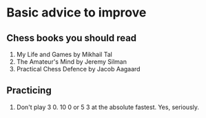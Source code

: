 # Basic advice to improve

## Chess books you should read

1. My Life and Games by Mikhail Tal
2. The Amateur's Mind by Jeremy Silman
3. Practical Chess Defence by Jacob Aagaard

## Practicing

1. Don't play 3 0. 10 0 or 5 3 at the absolute fastest. Yes, seriously.
